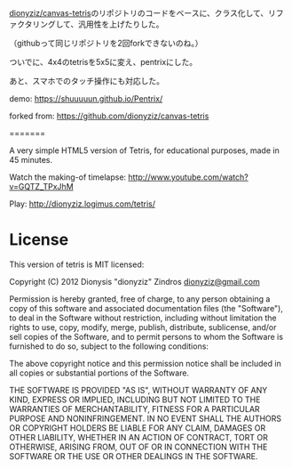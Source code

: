 [dionyziz/canvas-tetris](https://github.com/dionyziz/canvas-tetris)のリポジトリのコードをベースに、クラス化して、リファクタリングして、汎用性を上げたりした。

（githubって同じリポジトリを2回forkできないのね。）


ついでに、4x4のtetrisを5x5に変え、pentrixにした。

あと、スマホでのタッチ操作にも対応した。


demo: https://shuuuuun.github.io/Pentrix/


forked from: https://github.com/dionyziz/canvas-tetris

=======

A very simple HTML5 version of Tetris, for educational purposes, made in 45 minutes.

Watch the making-of timelapse:
http://www.youtube.com/watch?v=GQTZ_TPxJhM

Play:
http://dionyziz.logimus.com/tetris/

License
=======
This version of tetris is MIT licensed:

Copyright (C) 2012 Dionysis "dionyziz" Zindros <dionyziz@gmail.com>

Permission is hereby granted, free of charge, to any person obtaining a copy of this software and associated documentation files (the "Software"), to deal in the Software without restriction, including without limitation the rights to use, copy, modify, merge, publish, distribute, sublicense, and/or sell copies of the Software, and to permit persons to whom the Software is furnished to do so, subject to the following conditions:

The above copyright notice and this permission notice shall be included in all copies or substantial portions of the Software.

THE SOFTWARE IS PROVIDED "AS IS", WITHOUT WARRANTY OF ANY KIND, EXPRESS OR IMPLIED, INCLUDING BUT NOT LIMITED TO THE WARRANTIES OF MERCHANTABILITY, FITNESS FOR A PARTICULAR PURPOSE AND NONINFRINGEMENT. IN NO EVENT SHALL THE AUTHORS OR COPYRIGHT HOLDERS BE LIABLE FOR ANY CLAIM, DAMAGES OR OTHER LIABILITY, WHETHER IN AN ACTION OF CONTRACT, TORT OR OTHERWISE, ARISING FROM, OUT OF OR IN CONNECTION WITH THE SOFTWARE OR THE USE OR OTHER DEALINGS IN THE SOFTWARE.
